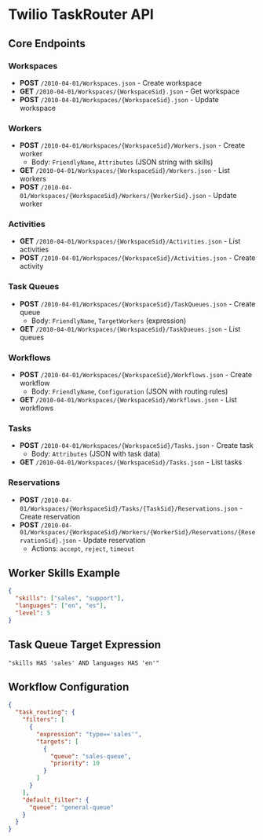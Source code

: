 # Twilio TaskRouter API

## Core Endpoints

### Workspaces
- **POST** `/2010-04-01/Workspaces.json` - Create workspace
- **GET** `/2010-04-01/Workspaces/{WorkspaceSid}.json` - Get workspace
- **POST** `/2010-04-01/Workspaces/{WorkspaceSid}.json` - Update workspace

### Workers
- **POST** `/2010-04-01/Workspaces/{WorkspaceSid}/Workers.json` - Create worker
  - Body: `FriendlyName`, `Attributes` (JSON string with skills)
- **GET** `/2010-04-01/Workspaces/{WorkspaceSid}/Workers.json` - List workers
- **POST** `/2010-04-01/Workspaces/{WorkspaceSid}/Workers/{WorkerSid}.json` - Update worker

### Activities
- **GET** `/2010-04-01/Workspaces/{WorkspaceSid}/Activities.json` - List activities
- **POST** `/2010-04-01/Workspaces/{WorkspaceSid}/Activities.json` - Create activity

### Task Queues
- **POST** `/2010-04-01/Workspaces/{WorkspaceSid}/TaskQueues.json` - Create queue
  - Body: `FriendlyName`, `TargetWorkers` (expression)
- **GET** `/2010-04-01/Workspaces/{WorkspaceSid}/TaskQueues.json` - List queues

### Workflows
- **POST** `/2010-04-01/Workspaces/{WorkspaceSid}/Workflows.json` - Create workflow
  - Body: `FriendlyName`, `Configuration` (JSON with routing rules)
- **GET** `/2010-04-01/Workspaces/{WorkspaceSid}/Workflows.json` - List workflows

### Tasks
- **POST** `/2010-04-01/Workspaces/{WorkspaceSid}/Tasks.json` - Create task
  - Body: `Attributes` (JSON with task data)
- **GET** `/2010-04-01/Workspaces/{WorkspaceSid}/Tasks.json` - List tasks

### Reservations
- **POST** `/2010-04-01/Workspaces/{WorkspaceSid}/Tasks/{TaskSid}/Reservations.json` - Create reservation
- **POST** `/2010-04-01/Workspaces/{WorkspaceSid}/Workers/{WorkerSid}/Reservations/{ReservationSid}.json` - Update reservation
  - Actions: `accept`, `reject`, `timeout`

## Worker Skills Example
```json
{
  "skills": ["sales", "support"],
  "languages": ["en", "es"],
  "level": 5
}
```

## Task Queue Target Expression
```
"skills HAS 'sales' AND languages HAS 'en'"
```

## Workflow Configuration
```json
{
  "task_routing": {
    "filters": [
      {
        "expression": "type=='sales'",
        "targets": [
          {
            "queue": "sales-queue",
            "priority": 10
          }
        ]
      }
    ],
    "default_filter": {
      "queue": "general-queue"
    }
  }
}
```
